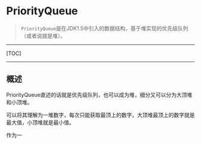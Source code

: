 # PriorityQueue

> `PriorityQueue`是在JDK1.5中引入的数据结构，基于堆实现的优先级队列（或者说就是堆）。



---

[TOC]

---



## 概述

PriorityQueue直述的话就是优先级队列，也可以成为堆，细分又可以分为大顶堆和小顶堆。

可以将其理解为一堆数字，每次只能获取最顶上的数字，大顶堆最顶上的数字就是最大值，小顶堆就是最小值。

作为一



